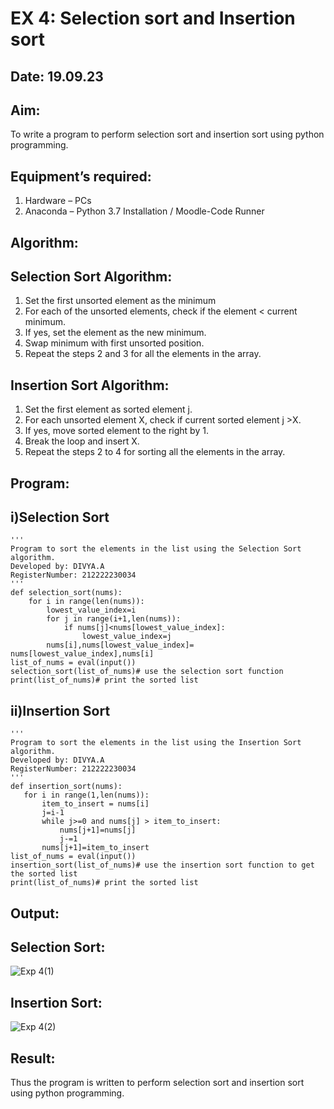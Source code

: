 # EX 4: Selection sort and Insertion sort
## Date: 19.09.23
## Aim:
To write a program to perform selection sort and insertion sort using python programming.
## Equipment’s required:
1.	Hardware – PCs
2.	Anaconda – Python 3.7 Installation / Moodle-Code Runner
## Algorithm:
## Selection Sort Algorithm:
1.	Set the first unsorted element as the minimum
2.	For each of the unsorted elements, check if the element < current minimum.
3.	If yes, set the element as the new minimum.
4.	Swap minimum with first unsorted position.
5.	Repeat the steps 2 and 3 for all the elements in the array.
## Insertion Sort Algorithm:
1.	Set the first element as sorted element j.
2.	For each unsorted element X, check if current sorted element j >X.
3.	If yes, move sorted element to the right by 1.
4.	Break the loop and insert X.
5.	Repeat the steps 2 to 4 for sorting all the elements in the array.
## Program:
## i)Selection Sort
```
''' 
Program to sort the elements in the list using the Selection Sort algorithm.
Developed by: DIVYA.A
RegisterNumber: 212222230034
'''
def selection_sort(nums):
    for i in range(len(nums)):
        lowest_value_index=i
        for j in range(i+1,len(nums)):
            if nums[j]<nums[lowest_value_index]:
                lowest_value_index=j
        nums[i],nums[lowest_value_index]=
nums[lowest_value_index],nums[i]        
list_of_nums = eval(input())
selection_sort(list_of_nums)# use the selection sort function
print(list_of_nums)# print the sorted list
```
## ii)Insertion Sort
```
''' 
Program to sort the elements in the list using the Insertion Sort algorithm.
Developed by: DIVYA.A
RegisterNumber: 212222230034
'''
def insertion_sort(nums):
   for i in range(1,len(nums)):
       item_to_insert = nums[i]
       j=i-1
       while j>=0 and nums[j] > item_to_insert:
           nums[j+1]=nums[j]
           j-=1
       nums[j+1]=item_to_insert   
list_of_nums = eval(input())
insertion_sort(list_of_nums)# use the insertion sort function to get the sorted list
print(list_of_nums)# print the sorted list
```

## Output:
## Selection Sort:

![Exp 4(1)](https://github.com/Divya110205/Sorting-Algorithm/assets/119404855/79625bfb-3be1-400f-b55f-45b3079380a5)

## Insertion Sort:

![Exp 4(2)](https://github.com/Divya110205/Sorting-Algorithm/assets/119404855/4efe4dec-6ef6-4954-b426-2909ba2e7961)

## Result:
Thus the program is written to perform selection sort and insertion sort using python programming.
